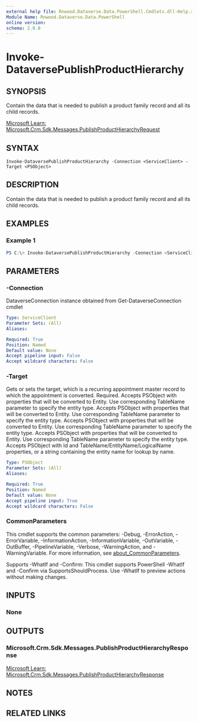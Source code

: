 ```yaml
---
external help file: Rnwood.Dataverse.Data.PowerShell.Cmdlets.dll-Help.xml
Module Name: Rnwood.Dataverse.Data.PowerShell
online version:
schema: 2.0.0
---
```


# Invoke-DataversePublishProductHierarchy

## SYNOPSIS
Contain the data that is needed to publish a product family record and all its child records.

[Microsoft Learn: Microsoft.Crm.Sdk.Messages.PublishProductHierarchyRequest](https://learn.microsoft.com/dotnet/api/Microsoft.Crm.Sdk.Messages.PublishProductHierarchyRequest)

## SYNTAX

```
Invoke-DataversePublishProductHierarchy -Connection <ServiceClient> -Target <PSObject>
```

## DESCRIPTION
Contain the data that is needed to publish a product family record and all its child records.

## EXAMPLES

### Example 1
```powershell
PS C:\> Invoke-DataversePublishProductHierarchy -Connection <ServiceClient> -Target <PSObject>
```

## PARAMETERS

### -Connection
DataverseConnection instance obtained from Get-DataverseConnection cmdlet

```yaml
Type: ServiceClient
Parameter Sets: (All)
Aliases:

Required: True
Position: Named
Default value: None
Accept pipeline input: False
Accept wildcard characters: False
```

### -Target
Gets or sets the target, which is a recurring appointment master record to which the appointment is converted. Required. Accepts PSObject with properties that will be converted to Entity. Use corresponding TableName parameter to specify the entity type. Accepts PSObject with properties that will be converted to Entity. Use corresponding TableName parameter to specify the entity type. Accepts PSObject with properties that will be converted to Entity. Use corresponding TableName parameter to specify the entity type. Accepts PSObject with properties that will be converted to Entity. Use corresponding TableName parameter to specify the entity type. Accepts PSObject with Id and TableName/EntityName/LogicalName properties, or a string containing the entity name for lookup by name.

```yaml
Type: PSObject
Parameter Sets: (All)
Aliases:

Required: True
Position: Named
Default value: None
Accept pipeline input: True
Accept wildcard characters: False
```

### CommonParameters
This cmdlet supports the common parameters: -Debug, -ErrorAction, -ErrorVariable, -InformationAction, -InformationVariable, -OutVariable, -OutBuffer, -PipelineVariable, -Verbose, -WarningAction, and -WarningVariable. For more information, see [about_CommonParameters](http://go.microsoft.com/fwlink/?LinkID=113216).

Supports -WhatIf and -Confirm: This cmdlet supports PowerShell -WhatIf and -Confirm via SupportsShouldProcess. Use -WhatIf to preview actions without making changes.

## INPUTS

### None
## OUTPUTS

### Microsoft.Crm.Sdk.Messages.PublishProductHierarchyResponse
[Microsoft Learn: Microsoft.Crm.Sdk.Messages.PublishProductHierarchyResponse](https://learn.microsoft.com/dotnet/api/Microsoft.Crm.Sdk.Messages.PublishProductHierarchyResponse)
## NOTES

## RELATED LINKS
